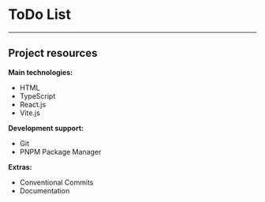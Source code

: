 # ToDo List

---

## Project resources

**Main technologies:**
- HTML
- TypeScript
- React.js
- Vite.js

**Development support:**
- Git
- PNPM Package Manager

**Extras:**
- Conventional Commits
- Documentation